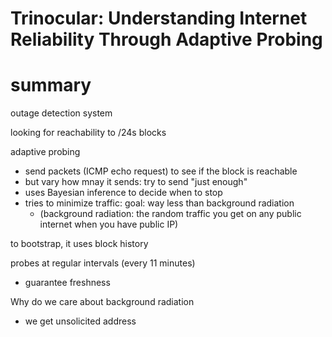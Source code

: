 # Trinocular: Understanding Internet Reliability Through Adaptive Probing

# summary

outage detection system

looking for reachability to /24s blocks

adaptive probing
* send packets (ICMP echo request) to see if the block is reachable
* but vary how mnay it sends: try to send "just enough"
* uses Bayesian inference to decide when to stop
* tries to minimize traffic: goal: way less than background radiation
    * (background radiation: the random traffic you get on any public internet when you have public IP)

to bootstrap, it uses block history

probes at regular intervals (every 11 minutes)
* guarantee freshness

Why do we care about background radiation
* we get unsolicited address
